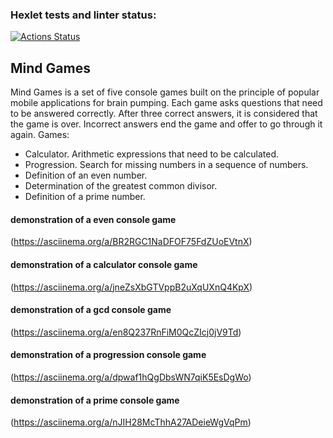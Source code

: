 ### Hexlet tests and linter status:
[![Actions Status](https://github.com/PolinaVoronczova/php-project-45/workflows/hexlet-check/badge.svg)](https://github.com/PolinaVoronczova/php-project-45/actions)
## Mind Games
Mind Games is a set of five console games built on the principle of popular mobile applications for brain pumping. Each game asks questions that need to be answered correctly. After three correct answers, it is considered that the game is over. Incorrect answers end the game and offer to go through it again. Games:

* Calculator. Arithmetic expressions that need to be calculated.
* Progression. Search for missing numbers in a sequence of numbers.
* Definition of an even number.
* Determination of the greatest common divisor.
* Definition of a prime number.
#### demonstration of a even console game
(https://asciinema.org/a/BR2RGC1NaDFOF75FdZUoEVtnX)
#### demonstration of a calculator console game
(https://asciinema.org/a/jneZsXbGTVppB2uXqUXnQ4KpX)
#### demonstration of a gcd console game
(https://asciinema.org/a/en8Q237RnFiM0QcZIcj0jV9Td)
#### demonstration of a progression console game
(https://asciinema.org/a/dpwaf1hQgDbsWN7qiK5EsDgWo)
#### demonstration of a prime console game
(https://asciinema.org/a/nJIH28McThhA27ADeieWgVqPm)